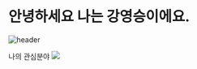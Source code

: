 # 안녕하세요 나는 강영승이에요.
![header](https://capsule-render.vercel.app/api?type=waving&color=gradient&customColorList=10&height=200&text=Youngseung's%20GITHUB&fontSize=50&animation=twinkling&fontAlign=68&fontAlignY=36)

나의 관심분야
<img src="https://img.shields.io/badge/아이콘이름-색상코드?style=flat-square&logo=html5&logoColor=글자색상"/>
